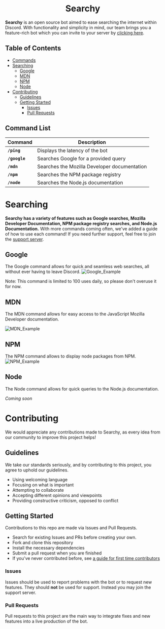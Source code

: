 
  
<h1 align="center">Searchy</h1>

**Searchy** is an open source bot aimed to ease searching the internet within Discord. With functionality and simplicity in mind, our team brings you a feature-rich bot which you can invite to your server by [clicking here](https://discord.com/api/oauth2/authorize?client_id=856995431611367424&permissions=379968&scope=bot%20applications.commands).

<h2>Table of Contents</h3>

- [Commands](#command-list)
- [Searching](#searching)
  - [Google](#google)
  - [MDN](#mdn)
  - [NPM](#npm)
  - [Node](#node)
- [Contributing](#contributing)
  - [Guidelines](#guidelines)
  - [Getting Started](#getting-started)
	  - [Issues](#issues)
	  - [Pull Requests](#pull-requests)



## Command List

Command|Description
-|-
**`/ping`**| Displays the latency of the bot
**`/google`**| Searches Google for a provided query
**`/mdn`**| Searches the Mozilla Developer documentation
**`/npm`**| Searches the NPM package registry
**`/node`**| Searches the Node.js documentation

# Searching

**Searchy has a variety of features such as Google searches, Mozilla Developer Documentation, NPM package registry searches, and Node.js Documentation.** With more commands coming often, we've added a guide of how to use each command! If you need further support, feel free to join the [support server](https://discord.gg/XbqTeXgz8Z).

## Google

The Google command allows for quick and seamless web searches, all without ever having to leave Discord.
![Google_Example](https://cdn.discordapp.com/attachments/741057475960373259/857770944751206440/unknown.png)

Note: This command is limited to 100 uses daily, so please don't overuse it for now.

## MDN

The MDN command allows for easy access to the JavaScript Mozilla Developer documentation.

![MDN_Example](https://cdn.discordapp.com/attachments/741057475960373259/857771268178837574/unknown.png)

## NPM

The NPM command allows to display node packages from NPM.
![NPM_Example](https://cdn.discordapp.com/attachments/741057475960373259/857771110229606450/unknown.png)

## Node

The Node command allows for quick queries to the Node.js documentation.

*Coming soon*

# Contributing

We would appreciate any contributions made to Searchy, as every idea from our community to improve this project helps!

## Guidelines

We take our standards seriously, and by contributing to this project, you agree to uphold our guidelines.

- Using welcoming language
- Focusing on what is important
- Attempting to collaborate
- Accepting different opinions and viewpoints
- Providing constructive criticism, opposed to conflict

## Getting Started

Contributions to this repo are made via Issues and Pull Requests. 

- Search for existing Issues and PRs before creating your own.
- Fork and clone this repository 
- Install the necessary dependencies 
- Submit a pull request when you are finished
- If you've never contributed before, see [a guide for first time contributors](https://github.com/firstcontributions/first-contributions/blob/master/README.md)

### Issues

Issues should be used to report problems with the bot or to request new features. They should **not** be used for support. Instead you may join the support server.

### Pull Requests

Pull requests to this project are the main way to integrate fixes and new features into a live production of the bot.

